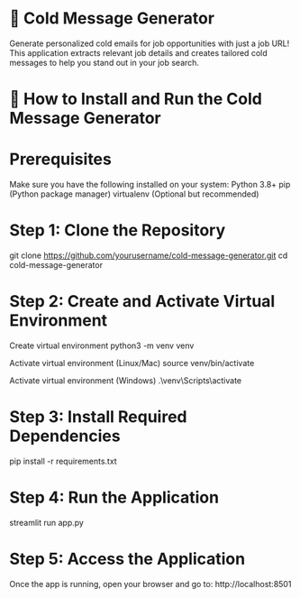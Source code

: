 # 📧 Cold Message Generator
Generate personalized cold emails for job opportunities with just a job URL! This application extracts relevant job details and creates tailored cold messages to help you stand out in your job search.

# 🚀 How to Install and Run the Cold Message Generator

# Prerequisites
Make sure you have the following installed on your system:
Python 3.8+
pip (Python package manager)
virtualenv (Optional but recommended)

# Step 1: Clone the Repository
git clone https://github.com/yourusername/cold-message-generator.git
cd cold-message-generator

# Step 2: Create and Activate Virtual Environment 
Create virtual environment
python3 -m venv venv

Activate virtual environment (Linux/Mac)
source venv/bin/activate

Activate virtual environment (Windows)
.\venv\Scripts\activate

# Step 3: Install Required Dependencies
pip install -r requirements.txt

# Step 4: Run the Application
streamlit run app.py

# Step 5: Access the Application
Once the app is running, open your browser and go to:
http://localhost:8501
